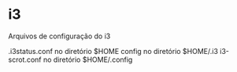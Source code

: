 # i3
Arquivos  de configuração do i3

.i3status.conf no diretório $HOME
config no diretório $HOME/.i3
i3-scrot.conf no diretório $HOME/.config
